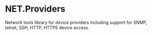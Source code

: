 # NET.Providers
 Network tools library for device providers including support for SNMP, telnet, SSH, HTTP, HTTPS device access. 

